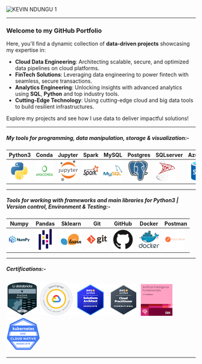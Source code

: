 

![KEVIN NDUNGU 1](https://github.com/user-attachments/assets/4d612a58-56a7-4e8b-8d92-ef1d7cd062a9)


---

### Welcome to my GitHub Portfolio

Here, you'll find a dynamic collection of **data-driven projects** showcasing my expertise in:

- **Cloud Data Engineering**: Architecting scalable, secure, and optimized data pipelines on cloud platforms.
- **FinTech Solutions**: Leveraging data engineering to power fintech with seamless, secure transactions.
- **Analytics Engineering**: Unlocking insights with advanced analytics using **SQL**, **Python** and top industry tools.
- **Cutting-Edge Technology**: Using cutting-edge cloud and big data tools to build resilient infrastructures.



Explore my projects and see how I use data to deliver impactful solutions!

---
##### My tools for programming, data manipulation, storage & visualization:-


| Python3 | Conda | Jupyter | Spark | MySQL | Postgres | SQLserver | AzureSQL | Plotly | Matplotlib |
|----------|----------|----------|----------|----------|----------|----------|----------|----------|----------|
| <img src="https://github.com/devicons/devicon/blob/master/icons/python/python-original.svg" title="Python" alt="Python" width="55" height="55"/> | <img src="https://github.com/devicons/devicon/blob/master/icons/anaconda/anaconda-original-wordmark.svg" title="Anaconda" alt="Conda" width="55" height="55"/> | <img src="https://github.com/devicons/devicon/blob/master/icons/jupyter/jupyter-original-wordmark.svg" title="Jupyter" alt="Jupyter" width="55" height="55"/> | <img src="https://github.com/devicons/devicon/blob/master/icons/apachespark/apachespark-original-wordmark.svg" title="Spark" alt="Spark" width="55" height="55"/> | <img src="https://github.com/devicons/devicon/blob/master/icons/mysql/mysql-original-wordmark.svg" title="MySQL" alt="MySQL" width="55" height="55"/> | <img src="https://github.com/devicons/devicon/blob/master/icons/postgresql/postgresql-original.svg" title="Postgres" alt="Postgres" width="55" height="55"/> | <img src="https://github.com/devicons/devicon/blob/master/icons/microsoftsqlserver/microsoftsqlserver-original.svg" title="SQL-Server" alt="SQL-Server" width="55" height="55"/> | <img src="https://github.com/devicons/devicon/blob/master/icons/azuresqldatabase/azuresqldatabase-original.svg" title="Azure SQL Database" alt="Azure SQL Database" width="55" height="55"/> | <img src="https://github.com/devicons/devicon/blob/master/icons/plotly/plotly-original.svg" title="Plotly" alt="Plotly" width="55" height="55"/> | <img src="https://github.com/devicons/devicon/blob/master/icons/matplotlib/matplotlib-original.svg" title="Matplotlib" alt="Matplotlib" width="55" height="55"/> |

---
##### Tools for working with frameworks and main libraries for Python3 | Version control, Environment & Testing:-

| Numpy | Pandas | Sklearn | Git | GitHub | Docker | Postman |
|----------|----------|----------|----------|----------|----------|----------|
| <img src="https://github.com/devicons/devicon/blob/master/icons/numpy/numpy-original-wordmark.svg" title="Numpy" alt="Numpy" width="55" height="55"/> | <img src="https://github.com/devicons/devicon/blob/master/icons/pandas/pandas-original.svg" title="Pandas" alt="Pandas" width="55" height="55"/> | <img src="https://github.com/devicons/devicon/blob/master/icons/scikitlearn/scikitlearn-original.svg" title="Sklearn" alt="Sklearn" width="55" height="55"/> | <img src="https://github.com/devicons/devicon/blob/master/icons/git/git-original-wordmark.svg" title="Git" alt="Git" width="55" height="55"/> | <img src="https://github.com/devicons/devicon/blob/master/icons/github/github-original.svg" title="GitHub" alt="GitHub" width="55" height="55"/> | <img src="https://github.com/devicons/devicon/blob/master/icons/docker/docker-original-wordmark.svg" title="Docker" alt="Docker" width="55" height="55"/> | <img src="https://github.com/devicons/devicon/blob/master/icons/postman/postman-original-wordmark.svg" title="Postman" alt="Postman" width="55" height="55"/> |


---

##### Certifications:-

[![AWS_DPA](image-9.png)](https://credentials.databricks.com/7303410d-ff1e-4ba1-afdf-c41104d367a2#acc.3ujtaULd)
[![GCP_PDE](image-11.png)](https://www.credly.com/badges/bd5c71a6-21d1-4cac-a4d6-b6db7f02a1eb/public_url)
[![AWS_SAA](image-5.png)](https://www.credly.com/badges/e2222fbd-9c01-4064-be2f-0c1d5fd127e0/linked_in_profile)
[![AWS_CP](image-6.png)](https://www.credly.com/badges/16d6ac8f-251c-4992-80d7-211446d48d65/linked_in_profile)
[![AI_IBM](image-7.png)](https://www.credly.com/badges/5e55dbf4-86e5-430a-ad57-e066f3fdbdec)
[![KCNA](image-10.png)](https://www.credly.com/badges/75cc1e70-dbe3-4be9-b28e-eb532e4329df/linked_in_profile)

---
<!--
**kevinndungu-source/kevinndungu-source** is a ✨ _special_ ✨ repository because its `README.md` (this file) appears on your GitHub profile.

Here are some ideas to get you started:

- 🌱 I’m currently implementing Infrastructure as Code (IaC) applications.
- 👯 I’m looking to collaborate on the AWS cloud architecture of robust Data Pipelines.
- 💬 Ask me about Machine Learning and automation.
- 😄 Pronouns: He/Him.
- ⚡ Fun fact: I love tinkering with networking structures i.e. home lab servers.


-->
